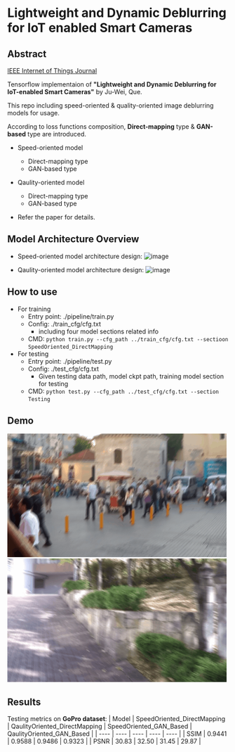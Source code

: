 # Lightweight and Dynamic Deblurring for IoT enabled Smart Cameras

## Abstract
[IEEE Internet of Things Journal](https://ieeexplore.ieee.org/document/9776515)

Tensorflow implementaion of **"Lightweight and Dynamic Deblurring for IoT-enabled Smart Cameras"** by Ju-Wei, Que. 

This repo including speed-oriented & quality-oriented image deblurring models for usage. <br>

According to loss functions composition, **Direct-mapping** type & **GAN-based** type are introduced.
  - Speed-oriented model
    - Direct-mapping type
    - GAN-based type
 
  - Qaulity-oriented model
    - Direct-mapping type
    - GAN-based type  

  - Refer the paper for details.

## Model Architecture Overview

- Speed-oriented model architecture design:
![image](https://user-images.githubusercontent.com/35868815/174267732-f6a64672-640e-45ec-8261-7e377106269e.png)

- Qaulity-oriented model architecture design:
![image](https://user-images.githubusercontent.com/35868815/174268689-ca31fa8c-ed76-4d47-8835-9c40ab5ec9b6.png)

## How to use

- For training
  - Entry point: ./pipeline/train.py
  - Config: ./train_cfg/cfg.txt
    - including four model sections related info
  - CMD: `python train.py --cfg_path ../train_cfg/cfg.txt --sectioon SpeedOriented_DirectMapping`
- For testing
  - Entry point: ./pipeline/test.py
  - Config: ./test_cfg/cfg.txt
    - Given testing data path, model ckpt path, training model section for testing
  - CMD: `python test.py --cfg_path ../test_cfg/cfg.txt --section Testing`

## Demo
![Image](https://github.com/Jerry0103240/Lightweight-and-Dynamic-Deblurring-for-IoT-enabled-Smart-Cameras/blob/master/artifacts/blur_deblurred_0.gif)
![Image](https://github.com/Jerry0103240/Lightweight-and-Dynamic-Deblurring-for-IoT-enabled-Smart-Cameras/blob/master/artifacts/blur_deblurred_1.gif)

## Results

Testing metrics on **GoPro dataset**:
|  Model | SpeedOriented_DirectMapping  | QaulityOriented_DirectMapping | SpeedOriented_GAN_Based | QaulityOriented_GAN_Based |
|  ----  | ----  | ----  | ----  | ----  |
|  SSIM  |  0.9441 | 0.9588 | 0.9486 | 0.9323 |
|  PSNR  | 30.83 | 32.50 | 31.45 | 29.87 |

